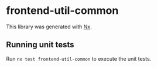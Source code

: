 # frontend-util-common

This library was generated with [Nx](https://nx.dev).

## Running unit tests

Run `nx test frontend-util-common` to execute the unit tests.
